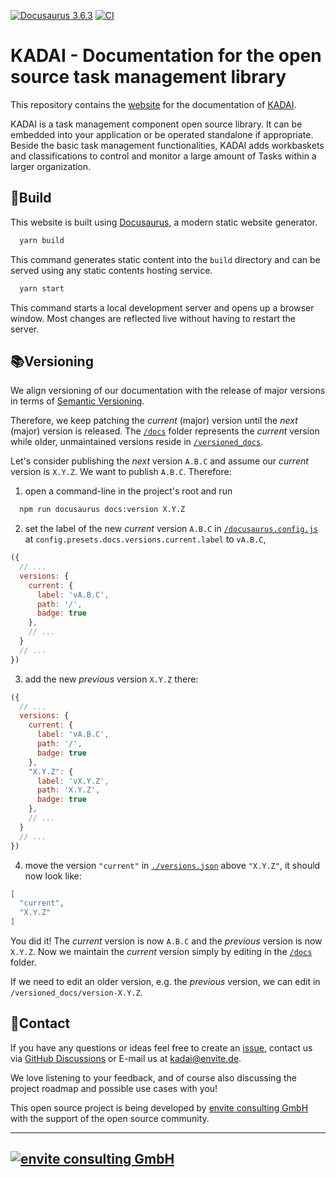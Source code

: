[![Docusaurus 3.6.3](https://img.shields.io/badge/Docusaurus-3.6.3-blue?logo=docusaurus&link=https://docusaurus.io/docs/3.6.3)](https://docusaurus.io/docs/3.6.3)
[![CI](https://github.com/kadai-io/kadai-doc/actions/workflows/github-actions.yml/badge.svg)](https://github.com/kadai-io/kadai-doc/actions/workflows/github-actions.yml)

# KADAI - Documentation for the open source task management library

This repository contains the [website](http://kadai.io/) for the documentation of [KADAI](https://github.com/kadai-io/kadai).

KADAI is a task management component open source library. It can be embedded into your application or be operated standalone if appropriate. Beside the basic task management functionalities, KADAI adds workbaskets and classifications to control and monitor a large amount of Tasks within a larger organization.

## 🔨Build
This website is built using [Docusaurus](https://docusaurus.io/), a modern static website generator.

```bash
  yarn build
```
This command generates static content into the `build` directory and can be served using any static contents hosting service.

```bash
  yarn start
```
This command starts a local development server and opens up a browser window. Most changes are reflected live without having to restart the server.

## 📚Versioning
We align versioning of our documentation with the release of major versions in terms of [Semantic Versioning](https://semver.org/).

Therefore, we keep patching the _current_ (major) version until the _next_ (major) version is released.
The [`/docs`](./docs) folder represents the _current_ version while older, unmaintained versions reside in [`/versioned_docs`](./versioned_docs).

Let's consider publishing the _next_ version `A.B.C` and assume our _current_ version is `X.Y.Z`.
We want to publish `A.B.C`. Therefore:
1. open a command-line in the project's root and run
```bash
  npm run docusaurus docs:version X.Y.Z
```
2. set the label of the new _current_ version `A.B.C` in [`/docusaurus.config.js`](./docusaurus.config.js) at `config.presets.docs.versions.current.label` to `vA.B.C`,
```js
({
  // ...
  versions: {
    current: {
      label: 'vA.B.C',
      path: '/',
      badge: true
    },
    // ...
  }
  // ...
})
```
3. add the new _previous_ version `X.Y.Z` there:
```js
({
  // ...
  versions: {
    current: {
      label: 'vA.B.C',
      path: '/',
      badge: true
    },
    "X.Y.Z": {
      label: 'vX.Y.Z',
      path: 'X.Y.Z',
      badge: true
    },
    // ...
  }
  // ...
})
```
4. move the version `"current"` in [`./versions.json`](./versions.json) above `"X.Y.Z"`, it should now look like:
```json
[
  "current",
  "X.Y.Z"
]
```

You did it! The _current_ version is now `A.B.C` and the _previous_ version is now `X.Y.Z`.
Now we maintain the _current_ version simply by editing in the [`/docs`](./docs) folder.

If we need to edit an older version, e.g. the _previous_ version, we can edit in `/versioned_docs/version-X.Y.Z`. 

## 📨Contact

If you have any questions or ideas feel free to create an [issue](https://github.com/kadai-io/kadai/issues), contact us
via [GitHub Discussions](https://github.com/kadai-io/kadai/discussions) or E-mail us at [kadai@envite.de](mailto:kadai@envite.de).

We love listening to your feedback, and of course also discussing the project roadmap and possible use cases with you!

This open source project is being developed by [envite consulting GmbH](https://www.envite.de/)
with the support of the open source community.

---
[![envite consulting GmbH](static/img/envite-black.png)](https://envite.de/)
---